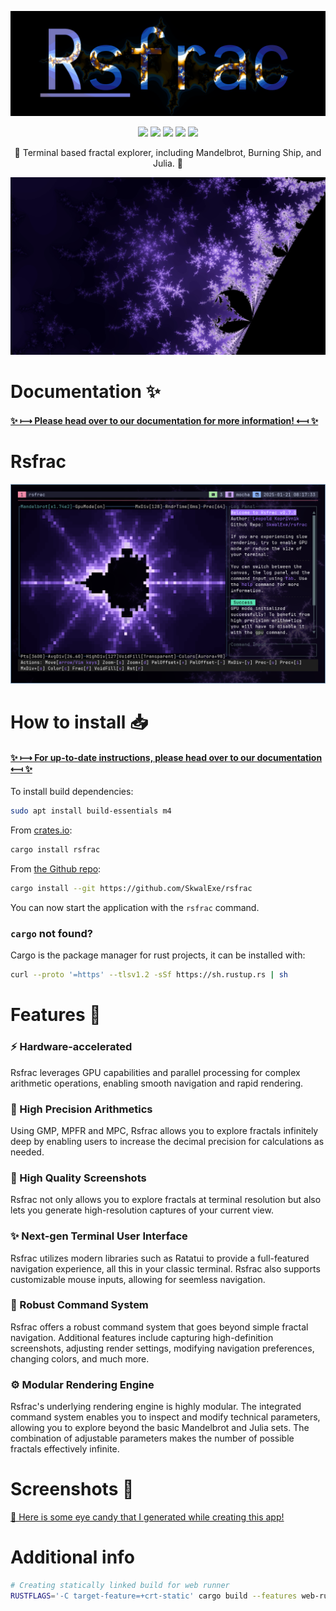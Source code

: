<p align="center">
  <img src="https://raw.githubusercontent.com/SkwalExe/rsfrac/main/assets/logo.png">
</p>

<p align="center">
  <img src="https://img.shields.io/github/license/SkwalExe/rsfrac?style=for-the-badge">
  <img src="https://img.shields.io/github/stars/SkwalExe/rsfrac?style=for-the-badge">
  <img src="https://img.shields.io/github/issues/SkwalExe/rsfrac?color=blueviolet&style=for-the-badge">
  <img src="https://img.shields.io/github/forks/SkwalExe/rsfrac?color=teal&style=for-the-badge">
  <img src="https://img.shields.io/github/issues-pr/SkwalExe/rsfrac?color=tomato&style=for-the-badge">

</p>

<p align="center">💠 Terminal based fractal explorer, including Mandelbrot, Burning Ship, and Julia. 💠</p>

![Screenshot](docs/src/assets/captures/mandelbrot/mandelbrot_3.jpg)

# Documentation ✨

#### [**✨ ⟼ Please head over to our documentation for more information! ⟻ ✨**](https://rsfrac.skwal.net)

# Rsfrac

<p align="center">
  <img src="https://raw.githubusercontent.com/SkwalExe/rsfrac/main/assets/banner.png">
</p>

# How to install 📥

#### [**✨ ⟼ For up-to-date instructions, please head over to our documentation ⟻ ✨**](https://rsfrac.skwal.net/getting-started.html)


To install build dependencies:

```bash
sudo apt install build-essentials m4
```

From [crates.io](https://crates.io/):

```bash
cargo install rsfrac
```

From [the Github repo](https://github.com/SkwalExe/rsfrac):

```bash
cargo install --git https://github.com/SkwalExe/rsfrac
```

You can now start the application with the `rsfrac` command.

### `cargo` not found?

Cargo is the package manager for rust projects, it can be installed with:

```bash
curl --proto '=https' --tlsv1.2 -sSf https://sh.rustup.rs | sh
```

# Features 🌟

### **⚡ Hardware-accelerated**

Rsfrac leverages GPU capabilities and parallel processing for complex arithmetic operations, enabling smooth navigation and rapid rendering.

### **🔢 High Precision Arithmetics**

Using GMP, MPFR and MPC, Rsfrac allows you to explore fractals infinitely deep by enabling users to increase the decimal precision for calculations as needed.

### **📸 High Quality Screenshots**

Rsfrac not only allows you to explore fractals at terminal resolution but also lets you generate high-resolution captures of your current view.

### **✨ Next-gen Terminal User Interface**

Rsfrac utilizes modern libraries such as Ratatui to provide a full-featured navigation experience, all this in your classic terminal. Rsfrac also supports customizable mouse inputs, allowing for seemless navigation.

### **📌 Robust Command System**

Rsfrac offers a robust command system that goes beyond simple fractal navigation. Additional features include capturing high-definition screenshots, adjusting render settings, modifying navigation preferences, changing colors, and much more.

### **⚙️ Modular Rendering Engine**

Rsfrac's underlying rendering engine is highly modular. The integrated command system enables you to inspect and modify technical parameters, allowing you to explore beyond the basic Mandelbrot and Julia sets. The combination of adjustable parameters makes the number of possible fractals effectively infinite.

# Screenshots 🌟

[💎 Here is some eye candy that I generated while creating this app!](https://rsfrac.skwal.net/screenshots.html)

# Additional info

```bash
# Creating statically linked build for web runner
RUSTFLAGS='-C target-feature=+crt-static' cargo build --features web-runner --release --target x86_64-unknown-linux-gnu
```
